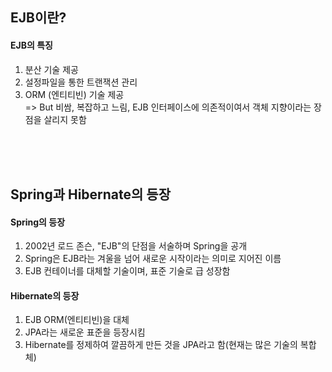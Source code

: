 ## EJB이란?

#### EJB의 특징 
1. 분산 기술 제공 
2. 설정파일을 통한 트랜잭션 관리
3. ORM (엔티티빈) 기술 제공 </br>
=> But 비쌈, 복잡하고 느림, EJB 인터페이스에 의존적이여서 객체 지향이라는 장점을 살리지 못함 

<br/><br/><br/>



## Spring과 Hibernate의 등장 

#### Spring의 등장 
1. 2002년 로드 존슨, "EJB"의 단점을 서술하며 Spring을 공개
2. Spring은 EJB라는 겨울을 넘어 새로운 시작이라는 의미로 지어진 이름
3. EJB 컨테이너를 대체할 기술이며, 표준 기술로 급 성장함 

#### Hibernate의 등장
1. EJB ORM(엔티티빈)을 대체 
2. JPA라는 새로운 표준을 등장시킴 
3. Hibernate를 정제하여 깔끔하게 만든 것을 JPA라고 함(현재는 많은 기술의 복합체) 



